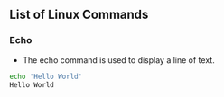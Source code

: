 ## List of Linux Commands

### Echo

-  The echo command is used to display a line of text.

```sh
echo 'Hello World'
Hello World
```
